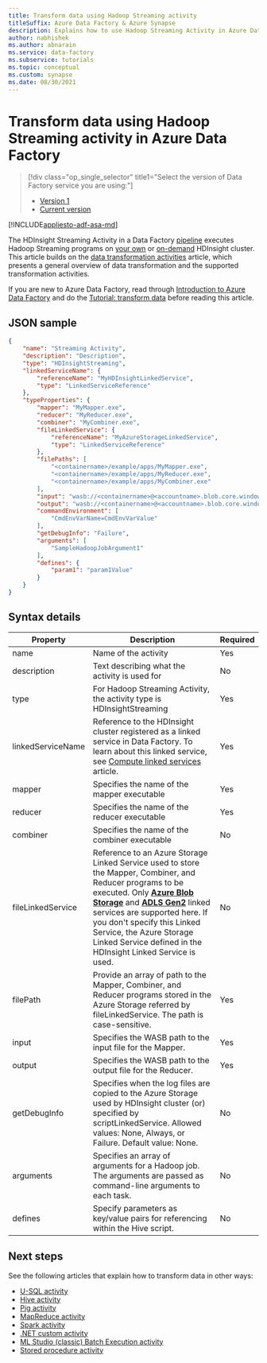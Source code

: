 ```yaml
---
title: Transform data using Hadoop Streaming activity
titleSuffix: Azure Data Factory & Azure Synapse
description: Explains how to use Hadoop Streaming Activity in Azure Data Factory to transform data by running Hadoop Streaming programs on a Hadoop cluster. 
author: nabhishek
ms.author: abnarain
ms.service: data-factory
ms.subservice: tutorials
ms.topic: conceptual
ms.custom: synapse
ms.date: 08/30/2021
---
```


# Transform data using Hadoop Streaming activity in Azure Data Factory
> [!div class="op_single_selector" title1="Select the version of Data Factory service you are using:"]
> * [Version 1](v1/data-factory-hadoop-streaming-activity.md)
> * [Current version](transform-data-using-hadoop-streaming.md)

[!INCLUDE[appliesto-adf-asa-md](includes/appliesto-adf-asa-md.md)]

The HDInsight Streaming Activity in a Data Factory [pipeline](concepts-pipelines-activities.md) executes Hadoop Streaming programs on [your own](compute-linked-services.md#azure-hdinsight-linked-service) or [on-demand](compute-linked-services.md#azure-hdinsight-on-demand-linked-service) HDInsight cluster. This article builds on the [data transformation activities](transform-data.md) article, which presents a general overview of data transformation and the supported transformation activities.

If you are new to Azure Data Factory, read through [Introduction to Azure Data Factory](introduction.md) and do the [Tutorial: transform data](tutorial-transform-data-spark-powershell.md) before reading this article. 

## JSON sample
```json
{
    "name": "Streaming Activity",
    "description": "Description",
    "type": "HDInsightStreaming",
    "linkedServiceName": {
        "referenceName": "MyHDInsightLinkedService",
        "type": "LinkedServiceReference"
    },
    "typeProperties": {
        "mapper": "MyMapper.exe",
        "reducer": "MyReducer.exe",
        "combiner": "MyCombiner.exe",
        "fileLinkedService": {
            "referenceName": "MyAzureStorageLinkedService",
            "type": "LinkedServiceReference"
        },
        "filePaths": [
            "<containername>/example/apps/MyMapper.exe",
            "<containername>/example/apps/MyReducer.exe",
            "<containername>/example/apps/MyCombiner.exe"
        ],
        "input": "wasb://<containername>@<accountname>.blob.core.windows.net/example/input/MapperInput.txt",
        "output": "wasb://<containername>@<accountname>.blob.core.windows.net/example/output/ReducerOutput.txt",
        "commandEnvironment": [
            "CmdEnvVarName=CmdEnvVarValue"
        ],
        "getDebugInfo": "Failure",
        "arguments": [
            "SampleHadoopJobArgument1"
        ],
        "defines": {
            "param1": "param1Value"
        }
    }
}
```

## Syntax details

| Property          | Description                              | Required |
| ----------------- | ---------------------------------------- | -------- |
| name              | Name of the activity                     | Yes      |
| description       | Text describing what the activity is used for | No       |
| type              | For Hadoop Streaming Activity, the activity type is HDInsightStreaming | Yes      |
| linkedServiceName | Reference to the HDInsight cluster registered as a linked service in Data Factory. To learn about this linked service, see [Compute linked services](compute-linked-services.md) article. | Yes      |
| mapper            | Specifies the name of the mapper executable | Yes      |
| reducer           | Specifies the name of the reducer executable | Yes      |
| combiner          | Specifies the name of the combiner executable | No       |
| fileLinkedService | Reference to an Azure Storage Linked Service used to store the Mapper, Combiner, and Reducer programs to be executed. Only **[Azure Blob Storage](./connector-azure-blob-storage.md)** and **[ADLS Gen2](./connector-azure-data-lake-storage.md)** linked services are supported here. If you don't specify this Linked Service, the Azure Storage Linked Service defined in the HDInsight Linked Service is used. | No       |
| filePath          | Provide an array of path to the Mapper, Combiner, and Reducer programs stored in the Azure Storage referred by fileLinkedService. The path is case-sensitive. | Yes      |
| input             | Specifies the WASB path to the input file for the Mapper. | Yes      |
| output            | Specifies the WASB path to the output file for the Reducer. | Yes      |
| getDebugInfo      | Specifies when the log files are copied to the Azure Storage used by HDInsight cluster (or) specified by scriptLinkedService. Allowed values: None, Always, or Failure. Default value: None. | No       |
| arguments         | Specifies an array of arguments for a Hadoop job. The arguments are passed as command-line arguments to each task. | No       |
| defines           | Specify parameters as key/value pairs for referencing within the Hive script. | No       | 

## Next steps
See the following articles that explain how to transform data in other ways: 

* [U-SQL activity](transform-data-using-data-lake-analytics.md)
* [Hive activity](transform-data-using-hadoop-hive.md)
* [Pig activity](transform-data-using-hadoop-pig.md)
* [MapReduce activity](transform-data-using-hadoop-map-reduce.md)
* [Spark activity](transform-data-using-spark.md)
* [.NET custom activity](transform-data-using-dotnet-custom-activity.md)
* [ML Studio (classic) Batch Execution activity](transform-data-using-machine-learning.md)
* [Stored procedure activity](transform-data-using-stored-procedure.md)